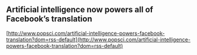 ## Artificial intelligence now powers all of Facebook’s translation
  
  [http://www.popsci.com/artificial-intelligence-powers-facebook-translation?dom=rss-default](http://www.popsci.com/artificial-intelligence-powers-facebook-translation?dom=rss-default)